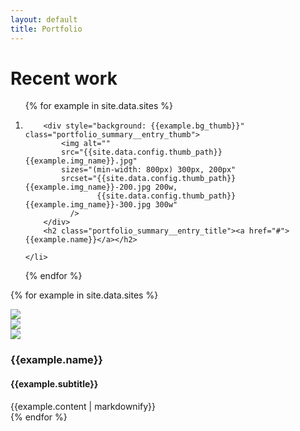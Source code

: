 ```yaml
---
layout: default
title: Portfolio
---
```

<h1 class="section_title"><span>Recent work</span></h1>

<ol class="ul-reset portfolio_summary container">
{% for example in site.data.sites %}
    <li class="portfolio_summary__entry">

        <div style="background: {{example.bg_thumb}}" class="portfolio_summary__entry_thumb">
            <img alt=""
            src="{{site.data.config.thumb_path}}{{example.img_name}}.jpg"
            sizes="(min-width: 800px) 300px, 200px"
            srcset="{{site.data.config.thumb_path}}{{example.img_name}}-200.jpg 200w,
                    {{site.data.config.thumb_path}}{{example.img_name}}-300.jpg 300w"
              />
        </div>
        <h2 class="portfolio_summary__entry_title"><a href="#">{{example.name}}</a></h2>

    </li>
{% endfor %}
</ol>


{% for example in site.data.sites %}
<section class="{% cycle 'odd', 'even' %} portfolio__entry container container-wide">
    <div class="portfolio__entry_thumbs" style="background: {{example.bg_work}}">
        <div><img src="{{site.data.config.screen_path}}{{example.img_name}}-1.png" /></div>
        <div><img src="{{site.data.config.screen_path}}{{example.img_name}}-2.png" /></div>
        <div><img src="{{site.data.config.screen_path}}{{example.img_name}}-3.png" /></div>
    </div>
    <div class="portfolio__entry_details container">
        <h3 class="portfolio__entry_details_title">{{example.name}}</h3>
        <h4 class="portfolio__entry_details_subtitle">{{example.subtitle}}</h4>
        {{example.content | markdownify}}
    </div>
</section>
{% endfor %}
